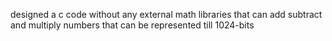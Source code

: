designed a c code without any external math libraries that can add subtract and multiply numbers that can be represented till 1024-bits 
